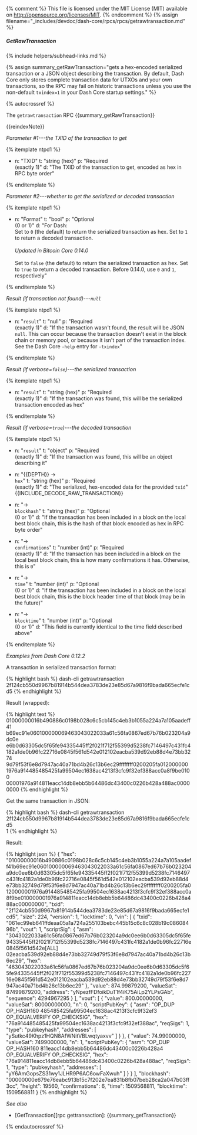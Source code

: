 ﻿{% comment %}
This file is licensed under the MIT License (MIT) available on
http://opensource.org/licenses/MIT.
{% endcomment %}
{% assign filename="_includes/devdoc/dash-core/rpcs/rpcs/getrawtransaction.md" %}

##### GetRawTransaction
{% include helpers/subhead-links.md %}

{% assign summary_getRawTransaction="gets a hex-encoded serialized transaction or a JSON object describing the transaction. By default, Dash Core only stores complete transaction data for UTXOs and your own transactions, so the RPC may fail on historic transactions unless you use the non-default `txindex=1` in your Dash Core startup settings." %}

{% autocrossref %}

The `getrawtransaction` RPC {{summary_getRawTransaction}}

{{reindexNote}}

*Parameter #1---the TXID of the transaction to get*

{% itemplate ntpd1 %}
- n: "TXID"
  t: "string (hex)"
  p: "Required<br>(exactly 1)"
  d: "The TXID of the transaction to get, encoded as hex in RPC byte order"

{% enditemplate %}

*Parameter #2---whether to get the serialized or decoded transaction*

{% itemplate ntpd1 %}
- n: "Format"
  t: "bool"
  p: "Optional<br>(0 or 1)"
  d: "For Dash:<br>Set to `0` (the default) to return the serialized transaction as hex.  Set to `1` to return a decoded transaction.<br><br>*Updated in Bitcoin Core 0.14.0*<br><br>Set to `false` (the default) to return the serialized transaction as hex.  Set to `true` to return a decoded transaction.  Before 0.14.0, use `0` and `1`, respectively"

{% enditemplate %}

*Result (if transaction not found)---`null`*

{% itemplate ntpd1 %}
- n: "`result`"
  t: "null"
  p: "Required<br>(exactly 1)"
  d: "If the transaction wasn't found, the result will be JSON `null`.  This can occur because the transaction doesn't exist in the block chain or memory pool, or because it isn't part of the transaction index.  See the Dash Core `-help` entry for `-txindex`"

{% enditemplate %}

*Result (if verbose=`false`)---the serialized transaction*

{% itemplate ntpd1 %}
- n: "`result`"
  t: "string (hex)"
  p: "Required<br>(exactly 1)"
  d: "If the transaction was found, this will be the serialized transaction encoded as hex"

{% enditemplate %}

*Result (if verbose=`true`)---the decoded transaction*

{% itemplate ntpd1 %}
- n: "`result`"
  t: "object"
  p: "Required<br>(exactly 1)"
  d: "If the transaction was found, this will be an object describing it"

- n: "{{DEPTH}} →<br>`hex`"
  t: "string (hex)"
  p: "Required<br>(exactly 1)"
  d: "The serialized, hex-encoded data for the provided `txid`"   
{{INCLUDE_DECODE_RAW_TRANSACTION}}
- n: "→<br>`blockhash`"
  t: "string (hex)"
  p: "Optional<br>(0 or 1)"
  d: "If the transaction has been included in a block on the local best block chain, this is the hash of that block encoded as hex in RPC byte order"

- n: "→<br>`confirmations`"
  t: "number (int)"
  p: "Required<br>(exactly 1)"
  d: "If the transaction has been included in a block on the local best block chain, this is how many confirmations it has.  Otherwise, this is `0`"

- n: "→<br>`time`"
  t: "number (int)"
  p: "Optional<br>(0 or 1)"
  d: "If the transaction has been included in a block on the local best block chain, this is the block header time of that block (may be in the future)"

- n: "→<br>`blocktime`"
  t: "number (int)"
  p: "Optional<br>(0 or 1)"
  d: "This field is currently identical to the time field described above"

{% enditemplate %}

*Examples from Dash Core 0.12.2*

A transaction in serialized transaction format:

{% highlight bash %}
dash-cli getrawtransaction \
  2f124cb550d9967b81914b544dea3783de23e85d67a9816f9bada665ecfe1cd5
{% endhighlight %}

Result (wrapped):

{% highlight text %}
01000000016b490886c0198b028c6c5cb145c4eb3b1055a224a7a105aadeff41\
b69ec91e060100000069463043022033a61c56fa0867ed67b76b023204a9dc0e\
e6b0d63305dc5f65fe94335445ff2f021f712f55399d5238fc7146497c431fc4\
182a1de0b96fc22716e0845f561d542e012102eacba539d92eb88d4e73bb3274\
9d79f53f6e8d7947ac40a71bd4b26c13b6ec29ffffffff0200205fa012000000\
1976a914485485425fa99504ec1638ac4213f3cfc9f32ef388acc0a8f9be0100\
00001976a914811eacc14db8ebb5b64486dc43400c0226b428a488ac00000000
{% endhighlight %}

Get the same transaction in JSON:

{% highlight bash %}
dash-cli getrawtransaction \
2f124cb550d9967b81914b544dea3783de23e85d67a9816f9bada665ecfe1cd5 \
1
{% endhighlight %}

Result:

{% highlight json %}
{
  "hex": "01000000016b490886c0198b028c6c5cb145c4eb3b1055a224a7a105aadeff41b69ec91e060100000069463043022033a61c56fa0867ed67b76b023204a9dc0ee6b0d63305dc5f65fe94335445ff2f021f712f55399d5238fc7146497c431fc4182a1de0b96fc22716e0845f561d542e012102eacba539d92eb88d4e73bb32749d79f53f6e8d7947ac40a71bd4b26c13b6ec29ffffffff0200205fa0120000001976a914485485425fa99504ec1638ac4213f3cfc9f32ef388acc0a8f9be010000001976a914811eacc14db8ebb5b64486dc43400c0226b428a488ac00000000",
  "txid": "2f124cb550d9967b81914b544dea3783de23e85d67a9816f9bada665ecfe1cd5",
  "size": 224,
  "version": 1,
  "locktime": 0,
  "vin": [
    {
      "txid": "061ec99eb641ffdeaa05a1a724a255103bebc445b15c6c8c028b19c08608496b",
      "vout": 1,
      "scriptSig": {
        "asm": "3043022033a61c56fa0867ed67b76b023204a9dc0ee6b0d63305dc5f65fe94335445ff2f021f712f55399d5238fc7146497c431fc4182a1de0b96fc22716e0845f561d542e[ALL] 02eacba539d92eb88d4e73bb32749d79f53f6e8d7947ac40a71bd4b26c13b6ec29",
        "hex": "463043022033a61c56fa0867ed67b76b023204a9dc0ee6b0d63305dc5f65fe94335445ff2f021f712f55399d5238fc7146497c431fc4182a1de0b96fc22716e0845f561d542e012102eacba539d92eb88d4e73bb32749d79f53f6e8d7947ac40a71bd4b26c13b6ec29"
      },
      "value": 874.99879200,
      "valueSat": 87499879200,
      "address": "yNpezfFDfoikDuT1f4iK75AiLp2YLPsGAb",
      "sequence": 4294967295
    }
  ],
  "vout": [
    {
      "value": 800.00000000,
      "valueSat": 80000000000,
      "n": 0,
      "scriptPubKey": {
        "asm": "OP_DUP OP_HASH160 485485425fa99504ec1638ac4213f3cfc9f32ef3 OP_EQUALVERIFY OP_CHECKSIG",
        "hex": "76a914485485425fa99504ec1638ac4213f3cfc9f32ef388ac",
        "reqSigs": 1,
        "type": "pubkeyhash",
        "addresses": [
          "ySutkc49Khpz1HQN8AfWNitVBLwqtyaxvv"
        ]
      }
    },
    {
      "value": 74.99000000,
      "valueSat": 7499000000,
      "n": 1,
      "scriptPubKey": {
        "asm": "OP_DUP OP_HASH160 811eacc14db8ebb5b64486dc43400c0226b428a4 OP_EQUALVERIFY OP_CHECKSIG",
        "hex": "76a914811eacc14db8ebb5b64486dc43400c0226b428a488ac",
        "reqSigs": 1,
        "type": "pubkeyhash",
        "addresses": [
          "yY6AmGopsZS31wy1JLHR9P6AC6owFaXwuh"
        ]
      }
    }
  ],
  "blockhash": "00000000e679e76eabc913b15c7f202e7ea831b8fb07beb28ca2a047b03ff3cc",
  "height": 19560,
  "confirmations": 6,
  "time": 1509568811,
  "blocktime": 1509568811
}
{% endhighlight %}

*See also*

* [GetTransaction][rpc gettransaction]: {{summary_getTransaction}}

{% endautocrossref %}
